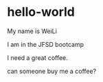 # hello-world

My name is WeiLi

I am in the JFSD bootcamp

I need a great coffee.

can someone buy me a coffee?

